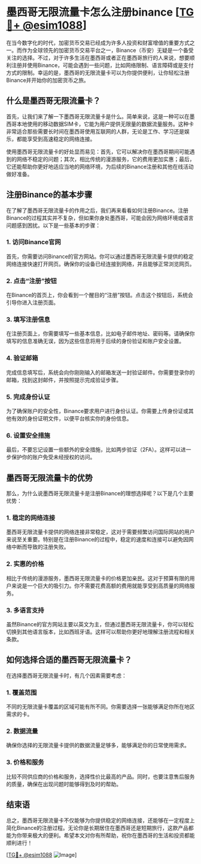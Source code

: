 # 墨西哥无限流量卡怎么注册binance [[TG💪+ @esim1088](https://t.me/s/esim1088)]

在当今数字化的时代，加密货币交易已经成为许多人投资和财富增值的重要方式之一。而作为全球领先的加密货币交易平台之一，Binance（币安）无疑是一个备受关注的选择。不过，对于许多生活在墨西哥或者正在墨西哥旅行的人来说，想要顺利注册并使用Binance，可能会遇到一些问题，比如网络限制、语言障碍或是支付方式的限制。幸运的是，墨西哥的无限流量卡可以为你提供便利，让你轻松注册Binance并开始你的加密货币之旅。

## 什么是墨西哥无限流量卡？

首先，让我们来了解一下墨西哥无限流量卡是什么。简单来说，这是一种可以在墨西哥本地使用的移动数据SIM卡，它能为用户提供无限量的数据流量服务。这种卡非常适合那些需要长时间在墨西哥使用互联网的人群，无论是工作、学习还是娱乐，都能享受到高速稳定的网络连接。

使用墨西哥无限流量卡的好处显而易见：首先，它可以解决你在墨西哥期间可能遇到的网络不稳定的问题；其次，相比传统的漫游服务，它的费用更加实惠；最后，它还能帮助你更好地适应当地的网络环境，为后续的Binance注册和其他在线活动做好准备。

## 注册Binance的基本步骤

在了解了墨西哥无限流量卡的作用之后，我们再来看看如何注册Binance。注册Binance的过程其实并不复杂，但如果你身处墨西哥，可能会因为网络环境或语言问题感到困扰。以下是一些基本的步骤：

### 1. 访问Binance官网

首先，你需要访问Binance的官方网站。你可以通过墨西哥无限流量卡提供的稳定网络连接快速打开网页。确保你的设备已经连接到网络，并且能够正常浏览网页。

### 2. 点击“注册”按钮

在Binance的首页上，你会看到一个醒目的“注册”按钮。点击这个按钮后，系统会引导你进入注册页面。

### 3. 填写注册信息

在注册页面上，你需要填写一些基本信息，比如电子邮件地址、密码等。请确保你填写的信息准确无误，因为这些信息将用于后续的身份验证和账户安全设置。

### 4. 验证邮箱

完成信息填写后，系统会向你刚刚输入的邮箱发送一封验证邮件。你需要登录你的邮箱，找到这封邮件，并按照提示完成验证步骤。

### 5. 完成身份认证

为了确保账户的安全性，Binance要求用户进行身份认证。你需要上传身份证或其他有效的身份证明文件，以便平台核实你的身份信息。

### 6. 设置安全措施

最后，不要忘记设置一些额外的安全措施，比如两步验证（2FA）。这样可以进一步保护你的账户免受未经授权的访问。

## 墨西哥无限流量卡的优势

那么，为什么说墨西哥无限流量卡是注册Binance的理想选择呢？以下是几个主要优势：

### 1. 稳定的网络连接

墨西哥无限流量卡提供的网络连接非常稳定，这对于需要频繁访问国际网站的用户来说至关重要。特别是在注册Binance的过程中，稳定的速度和连接可以避免因网络中断而导致的注册失败。

### 2. 实惠的价格

相比于传统的漫游服务，墨西哥无限流量卡的价格更加亲民。这对于预算有限的用户来说是一个巨大的吸引力。你不需要花费高额的费用就能享受到高质量的网络服务。

### 3. 多语言支持

虽然Binance的官方网站主要以英文为主，但通过墨西哥无限流量卡，你可以轻松切换到其他语言版本，比如西班牙语。这样可以帮助你更好地理解注册流程和相关条款。

## 如何选择合适的墨西哥无限流量卡？

在选择墨西哥无限流量卡时，有几个因素需要考虑：

### 1. 覆盖范围

不同的无限流量卡覆盖的区域可能有所不同。你需要选择一张能够满足你所在地区需求的卡。

### 2. 数据流量

确保你选择的无限流量卡提供的数据流量足够多，能够满足你的日常使用需求。

### 3. 价格和服务

比较不同供应商的价格和服务，选择性价比最高的产品。同时，也要注意售后服务的质量，确保在出现问题时能够得到及时的帮助。

## 结束语

总之，墨西哥无限流量卡不仅能够为你提供稳定的网络连接，还能够在一定程度上简化Binance的注册过程。无论你是长期居住在墨西哥还是短期旅行，这款产品都能为你带来极大的便利。希望本文对你有所帮助，祝你在墨西哥的生活和投资都能顺利进行！

[[TG💪+ @esim1088](https://t.me/s/esim1088) ![Image](https://i.postimg.cc/4NQfJmqS/Snipaste-2025-05-13-00-14-12.png)]